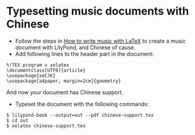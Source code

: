 # Typesetting music documents with Chinese

* Follow the steps in [How to write music with LaTeX](https://martin-thoma.com/how-to-write-music-with-latex/) to create a music document with LilyPond, and Chinese of cause.
* Add following lines to the header part in the document:

```
%!TEX program = xelatex
\documentclass[UTF8]{article}
\usepackage{xeCJK}
\usepackage[a4paper, margin=2cm]{geometry}
```
And now your document has Chinese support.

* Typeset the document with the following commands:
```
$ lilypond-book --output=out --pdf chinese-support.tex
$ cd out
$ xelatex chinese-support.tex
```
 

